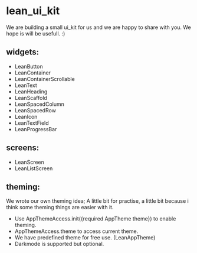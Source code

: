# lean_ui_kit

We are building a small ui_kit for us and we are happy to share with you.
We hope is will be usefull. :) 

## widgets:
- LeanButton
- LeanContainer
- LeanContainerScrollable
- LeanText
- LeanHeading
- LeanScaffold
- LeanSpacedColumn
- LeanSpacedRow
- LeanIcon
- LeanTextField
- LeanProgressBar

## screens:
- LeanScreen
- LeanListScreen

## theming:
We wrote our own theming idea;
A little bit for practise, a little bit because i think some theming things are easier with it.
- Use AppThemeAccess.init({required AppTheme theme}) to enable theming.
- AppThemeAccess.theme to access current theme.
- We have predefined theme for free use. (LeanAppTheme)
- Darkmode is supported but optional.
